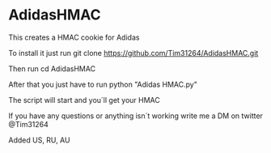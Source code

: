 # AdidasHMAC
This creates a HMAC cookie for Adidas


To install it just run git clone https://github.com/Tim31264/AdidasHMAC.git


Then run cd AdidasHMAC


After that you just have to run python "Adidas HMAC.py"


The script will start and you´ll get your HMAC



If you have any questions or anything isn´t working write me a DM on twitter @Tim31264


Added US, RU, AU


